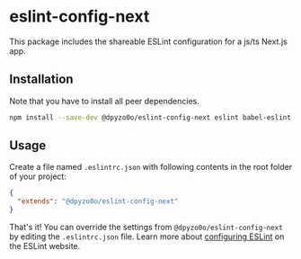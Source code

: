 # eslint-config-next

This package includes the shareable ESLint configuration for a js/ts Next.js app.

## Installation

Note that you have to install all peer dependencies.

```bash
npm install --save-dev @dpyzo0o/eslint-config-next eslint babel-eslint @typescript-eslint/parser @typescript-eslint/eslint-plugin eslint-plugin-import eslint-plugin-react eslint-plugin-react-hooks eslint-config-prettier
```

## Usage

Create a file named `.eslintrc.json` with following contents in the root folder of your project:

```json
{
  "extends": "@dpyzo0o/eslint-config-next"
}
```

That's it! You can override the settings from `@dpyzo0o/eslint-config-next` by editing the `.eslintrc.json` file. Learn more about [configuring ESLint](https://eslint.org/docs/user-guide/configuring) on the ESLint website.
